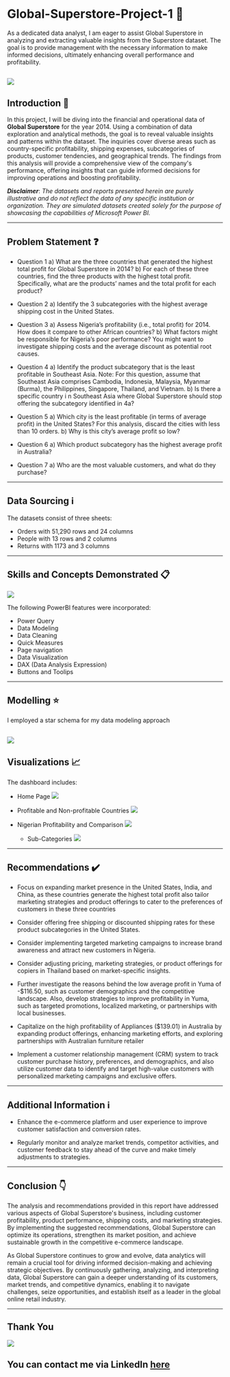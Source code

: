 # Global-Superstore-Project-1 🏪

As a dedicated data analyst, I am eager to assist Global Superstore in analyzing and extracting valuable insights from the Superstore dataset. The goal is to provide management with the necessary information to make informed decisions, ultimately enhancing overall performance and profitability.

![](global_superstore_logo.png)
---

## Introduction 👋

In this project, I will be diving into the financial and operational data of **Global Superstore** for the year 2014.
Using a combination of data exploration and analytical methods, the goal is to reveal valuable insights and patterns within the dataset. The inquiries cover diverse areas such as country-specific profitability, shipping expenses, subcategories of products, customer tendencies, and geographical trends. The findings from this analysis will provide a comprehensive view of the company's performance, offering insights that can guide informed decisions for improving operations and boosting profitability.

**_Disclaimer_**: _The datasets and reports presented herein are purely illustrative and do not reflect the data of any specific institution or organization. They are simulated datasets created solely for the purpose of showcasing the capabilities of Microsoft Power BI._

---

## Problem Statement ❓

* Question 1
a) What are the three countries that generated the highest total profit for Global Superstore in 2014?
b) For each of these three countries, find the three products with the highest total profit. Specifically, what are the products’ names and the total profit for each product?

* Question 2
a) Identify the 3 subcategories with the highest average shipping cost in the United States.

* Question 3
a) Assess Nigeria’s profitability (i.e., total profit) for 2014. How does it compare to other African
countries?
b) What factors might be responsible for Nigeria’s poor performance? You might want to investigate
shipping costs and the average discount as potential root causes.

* Question 4
a) Identify the product subcategory that is the least profitable in Southeast Asia.
Note: For this question, assume that Southeast Asia comprises Cambodia, Indonesia, Malaysia, Myanmar
(Burma), the Philippines, Singapore, Thailand, and Vietnam.
b) Is there a specific country i n Southeast Asia where Global Superstore should stop offering the
subcategory identified in 4a?

* Question 5
a) Which city is the least profitable (in terms of average profit) in the United States? For this analysis,
discard the cities with less than 10 orders. b) Why is this city’s average profit so low?

* Question 6
a) Which product subcategory has the highest average profit in Australia?

* Question 7
a) Who are the most valuable customers, and what do they purchase?
---


## Data Sourcing ℹ️
The datasets consist of three sheets:

- Orders with 51,290 rows and 24 columns
- People with 13 rows and 2 columns
- Returns with 1173 and 3 columns
---


## Skills and Concepts Demonstrated 📋
![](Power_BI_image.jpg)

The following PowerBI features were incorporated:
* Power Query
* Data Modeling
* Data Cleaning
* Quick Measures
* Page navigation
* Data Visualization
* DAX (Data Analysis Expression)
* Buttons and Toolips
---

## Modelling ⭐

I employed a star schema for my data modeling approach

![](Modelling_page.png)
---

## Visualizations 📈

The dashboard includes:

- Home Page 
  ![](cover_page.jpg)

- Profitable and Non-profitable Countries 
  ![](visual_1.jpg)

- Nigerian Profitability and Comparison 
     ![](visual_2.jpg)

  -  Sub-Categories 
     ![](visual_3.jpg)
---

 ## Recommendations ✔️
 
   - Focus on expanding market presence in the United States, India, and China, as these countries generate the highest total profit also tailor marketing strategies and product offerings to cater to the preferences of customers in these three countries
   
   - Consider offering free shipping or discounted shipping rates for these product subcategories in the United States.

   - Consider implementing targeted marketing campaigns to increase brand awareness and attract new customers in Nigeria.
   
   -  Consider adjusting pricing, marketing strategies, or product offerings for copiers in Thailand based on market-specific insights.
   
   - Further investigate the reasons behind the low average profit in Yuma of -$116.50, such as customer demographics and the competitive landscape. Also, develop strategies to improve profitability in Yuma, such as targeted promotions, localized marketing, or partnerships with local businesses.
   
  - Capitalize on the high profitability of Appliances ($139.01) in Australia by expanding product offerings, enhancing marketing efforts, and exploring partnerships with Australian furniture retailer
   
   - Implement a customer relationship management (CRM) system to track customer purchase history, preferences, and demographics, and also utilize customer data to identify and target high-value customers with personalized marketing campaigns and exclusive offers.
---

## Additional Information ℹ️

   - Enhance the e-commerce platform and user experience to improve customer satisfaction and conversion rates.
   
   - Regularly monitor and analyze market trends, competitor activities, and customer feedback to stay ahead of the curve and make timely adjustments to strategies.
---


## Conclusion 👇

The analysis and recommendations provided in this report have addressed various aspects of Global Superstore's business, including customer profitability, product performance, shipping costs, and marketing strategies. By implementing the suggested recommendations, Global Superstore can optimize its operations, strengthen its market position, and achieve sustainable growth in the competitive e-commerce landscape.

As Global Superstore continues to grow and evolve, data analytics will remain a crucial tool for driving informed decision-making and achieving strategic objectives. By continuously gathering, analyzing, and interpreting data, Global Superstore can gain a deeper understanding of its customers, market trends, and competitive dynamics, enabling it to navigate challenges, seize opportunities, and establish itself as a leader in the global online retail industry.

---

## Thank You
  ![](Thank_you.jpeg)

## You can contact me via LinkedIn [here](linkedin.com/in/ruth-omoizirein)
